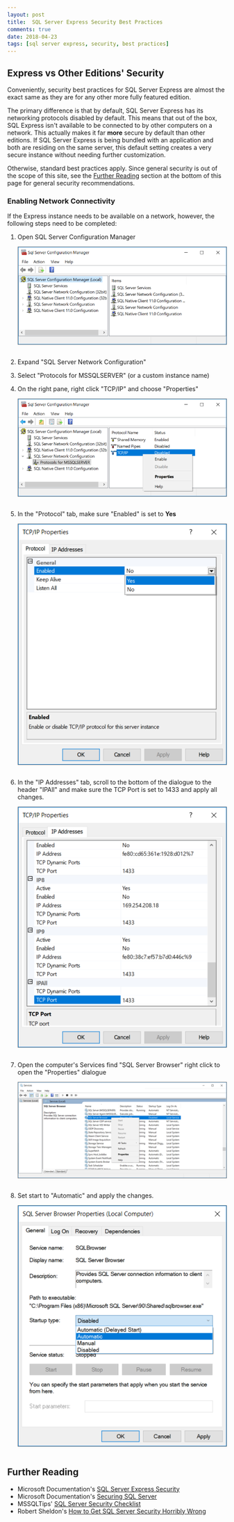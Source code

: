 ```yaml
---
layout: post
title:  SQL Server Express Security Best Practices
comments: true
date: 2018-04-23
tags: [sql server express, security, best practices]
---
```


## Express vs Other Editions' Security

Conveniently, security best practices for SQL Server Express are almost
the exact same as they are for any other more fully featured edition.

The primary difference is that by default, SQL Server Express has its networking
protocols disabled by default. This means that out of the box, SQL Express isn't available
to be connected to by other computers on a network. This actually makes it far **more** secure
by default than other editions. If SQL Server Express is being bundled with an application
and both are residing on the same server, this default setting creates a very secure
instance without needing further customization.

Otherwise, standard best practices apply. Since general security is out of the scope
of this site, see the [Further Reading](#further-reading) section at the bottom of this page
for general security recommendations.


### Enabling Network Connectivity
If the Express instance needs to be available on a network, however, the following steps need
to be completed:

1. Open SQL Server Configuration Manager

      <div>
      <img style="display: block; border: 1px solid gray;" src="../img/sql_configuration_manager_1.PNG" title="SQL Server Express Configuration Manager" alt="SQL Server Express Configuration Manager">
      <br/>
      </div>
2. Expand "SQL Server Network Configuration"
3. Select "Protocols for MSSQLSERVER" (or a custom instance name)
4. On the right pane, right click "TCP/IP" and choose "Properties"

      <div>
      <img style="display: block; border: 1px solid gray;" src="../img/sql_configuration_manager_2.PNG" title="SQL Server Express Configuration Manager" alt="SQL Server Express Configuration Manager">
      <br/>
      </div>

5. In the "Protocol" tab, make sure "Enabled" is set to **Yes**

      <div>
      <img style="display: block; border: 1px solid gray;" src="../img/sql_configuration_manager_3.PNG" title="SQL Server Express Configuration Manager" alt="SQL Server Express Configuration Manager">
      <br/>
      </div>

6. In the "IP Addresses" tab, scroll to the bottom of the dialogue to the header "IPAll" and  make sure the TCP Port is set to 1433 and apply all changes.

      <div>
      <img style="display: block; border: 1px solid gray;" src="../img/sql_configuration_manager_4.PNG" title="SQL Server Express Configuration Manager" alt="SQL Server Express Configuration Manager">
      <br/>
      </div>

7. Open the computer's Services find "SQL Server Browser" right click to open the "Properties" dialogue

      <div>
      <img style="display: block; border: 1px solid gray;" src="../img/sql_configuration_manager_5.PNG" title="SQL Server Express Configuration Manager" alt="SQL Server Express Configuration Manager">
      <br/>
      </div>

8. Set start to "Automatic" and apply the changes.

      <div>
      <img style="display: block; border: 1px solid gray;" src="../img/sql_configuration_manager_6.PNG" title="SQL Server Express Configuration Manager" alt="SQL Server Express Configuration Manager">
      <br/>
      </div>


## Further Reading

* Microsoft Documentation's [SQL Server Express Security](https://docs.microsoft.com/en-us/dotnet/framework/data/adonet/sql/sql-server-express-security)
* Microsoft Documentation's [Securing SQL Server](https://docs.microsoft.com/en-us/sql/relational-databases/security/securing-sql-server)
* MSSQLTips' [SQL Server Security Checklist](https://www.mssqltips.com/sqlservertip/3159/sql-server-security-checklist/)
* Robert Sheldon's [How to Get SQL Server Security Horribly Wrong](https://www.red-gate.com/simple-talk/sql/database-administration/how-to-get-sql-server-security-horribly-wrong/)
